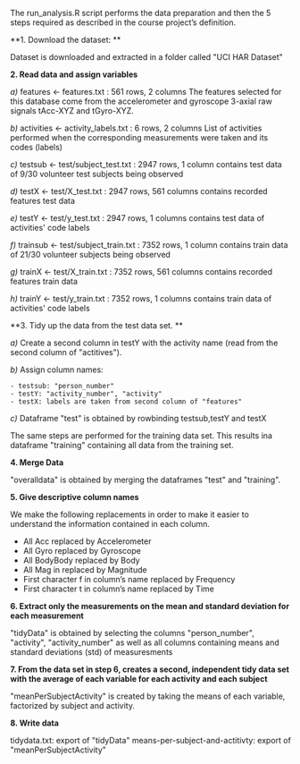 The run_analysis.R script performs the data preparation and then the 5 steps required as described in the course project’s definition.

**1. Download the dataset: **

Dataset is downloaded and extracted in a folder called "UCI HAR Dataset"

**2. Read data and assign variables**

*a)* features <- features.txt : 561 rows, 2 columns
The features selected for this database come from the accelerometer and gyroscope 3-axial raw signals tAcc-XYZ and tGyro-XYZ.

*b)* activities <- activity_labels.txt : 6 rows, 2 columns
List of activities performed when the corresponding measurements were taken and its codes (labels)

*c)* testsub <- test/subject_test.txt : 2947 rows, 1 column
contains test data of 9/30 volunteer test subjects being observed

*d)* testX <- test/X_test.txt : 2947 rows, 561 columns
contains recorded features test data

*e)* testY <- test/y_test.txt : 2947 rows, 1 columns
contains test data of activities' code labels

*f)* trainsub <- test/subject_train.txt : 7352 rows, 1 column
contains train data of 21/30 volunteer subjects being observed

*g)* trainX <- test/X_train.txt : 7352 rows, 561 columns
contains recorded features train data

*h)* trainY <- test/y_train.txt : 7352 rows, 1 columns
contains train data of activities' code labels

**3. Tidy up the data from the test data set. **

*a)* Create a second column in testY with the activity name (read from the second column of "actitives").

*b)* Assign column names:

	- testsub: "person_number"
	- testY: "activity_number", "activity"
	- testX: labels are taken from second column of "features"
	
*c)* Dataframe "test" is obtained by rowbinding testsub,testY and testX

The same steps are performed for the training data set. This results ina dataframe "training" containing all data from the training set.

**4. Merge Data**

"overalldata" is obtained by merging the dataframes "test" and "training". 

**5. Give descriptive column names**

We make the following replacements in order to make it easier to understand the information contained in each column.

- All Acc replaced by Accelerometer
- All Gyro replaced by Gyroscope
- All BodyBody replaced by Body
- All Mag in replaced by Magnitude
- First character f in column’s name replaced by Frequency
- First character t in column’s name replaced by Time

**6. Extract only the measurements on the mean and standard deviation for each measurement**

"tidyData" is obtained by selecting the columns "person_number", "activity", "activity_number" as well as all columns containing means and standard deviations (std) of measuresments

**7. From the data set in step 6, creates a second, independent tidy data set with the average of each variable for each activity and each subject**

"meanPerSubjectActivity" is created by taking the means of each variable, factorized by subject and activity.

**8. Write data**

tidydata.txt: export of "tidyData"
means-per-subject-and-actitivty: export of "meanPerSubjectActivity"